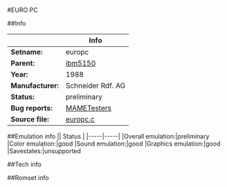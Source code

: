 #EURO PC

##Info

||Info|
|-----|-----|
|**Setname:**|europc
|**Parent:**|[ibm5150](ibm5150.md)
|**Year:**|1988
|**Manufacturer:**|Schneider Rdf. AG
|**Status:**|preliminary
|**Bug reports:**|[MAMETesters](http://mametesters.org/view_all_set.php?type=1&temporary=y&search=europc.c)
|**Source file:**|[europc.c](https://github.com/mamedev/mame/blob/master/src/mess/drivers/europc.c)

##Emulation info
|| Status |
|-----|-----|
|Overall emulation:|preliminary
|Color emulation:|good
|Sound emulation:|good
|Graphics emulation:|good
|Savestates:|unsupported

##Tech info

##Romset info

<!--- START OF EDITED COMMENT DO NOT TOUCH TEXT ABOVE-->
